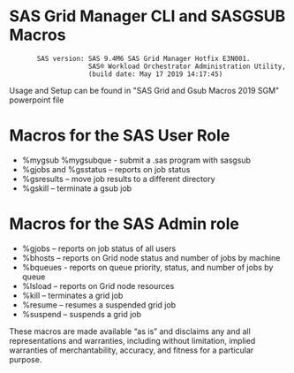 # SAS Grid Manager CLI and SASGSUB Macros
           SAS version: SAS 9.4M6 SAS Grid Manager Hotfix E3N001.
                        SAS® Workload Orchestrator Administration Utility,
                        (build date: May 17 2019 14:17:45)

Usage and Setup can be found in "SAS Grid and Gsub Macros 2019 SGM" powerpoint file

# Macros for the SAS User Role
- %mygsub %mygsubque - submit a .sas program with sasgsub
- %gjobs and %gsstatus – reports on job status
- %gsresults – move job results to a different directory
- %gskill – terminate a gsub job

# Macros for the SAS Admin role
- %gjobs – reports on job status of all users
- %bhosts – reports on Grid node status and number of jobs by machine
- %bqueues - reports on queue priority, status, and number of jobs by queue
- %lsload – reports on Grid node resources
- %kill – terminates a grid job
- %resume – resumes a suspended grid job
- %suspend – suspends a grid job

These macros are made available “as is” and disclaims any and all representations
and warranties, including without limitation, implied warranties of
merchantability, accuracy, and fitness for a particular purpose.